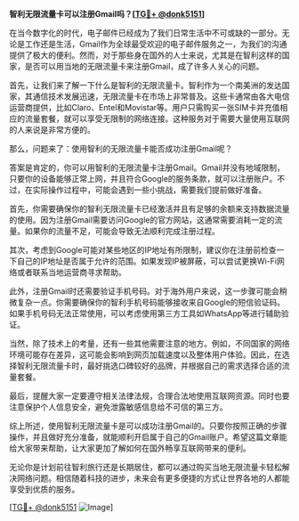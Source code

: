 **智利无限流量卡可以注册Gmail吗？[[TG💪+ @donk5151](https://t.me/s/donk5151)]**

在当今数字化的时代，电子邮件已经成为了我们日常生活中不可或缺的一部分。无论是工作还是生活，Gmail作为全球最受欢迎的电子邮件服务之一，为我们的沟通提供了极大的便利。然而，对于那些身在国外的人士来说，尤其是在智利这样的国家，是否可以用当地的无限流量卡来注册Gmail，成了许多人关心的问题。

首先，让我们来了解一下什么是智利的无限流量卡。智利作为一个南美洲的发达国家，其通信技术发展迅速，无限流量卡在市场上非常普及。这些卡通常由各大电信运营商提供，比如Claro、Entel和Movistar等。用户只需购买一张SIM卡并充值相应的流量套餐，就可以享受无限制的网络连接。这种服务对于需要大量使用互联网的人来说是非常方便的。

那么，问题来了：使用智利的无限流量卡能否成功注册Gmail呢？

答案是肯定的，你可以用智利的无限流量卡注册Gmail。Gmail并没有地域限制，只要你的设备能够正常上网，并且符合Google的服务条款，就可以注册账户。不过，在实际操作过程中，可能会遇到一些小挑战，需要我们提前做好准备。

首先，你需要确保你的智利无限流量卡已经激活并且有足够的余额来支持数据流量的使用。因为注册Gmail需要访问Google的官方网站，这通常需要消耗一定的流量。如果你的流量不足，可能会导致无法顺利完成注册过程。

其次，考虑到Google可能对某些地区的IP地址有所限制，建议你在注册前检查一下自己的IP地址是否属于允许的范围。如果发现IP被屏蔽，可以尝试更换Wi-Fi网络或者联系当地运营商寻求帮助。

此外，注册Gmail时还需要验证手机号码。对于海外用户来说，这一步骤可能会稍微复杂一点。你需要确保你的智利手机号码能够接收来自Google的短信验证码。如果手机号码无法正常使用，可以考虑使用第三方工具如WhatsApp等进行辅助验证。

当然，除了技术上的考量，还有一些其他需要注意的地方。例如，不同国家的网络环境可能存在差异，这可能会影响到网页加载速度以及整体用户体验。因此，在选择智利无限流量卡时，最好挑选口碑较好的品牌，并根据自己的需求选择合适的流量套餐。

最后，提醒大家一定要遵守相关法律法规，合理合法地使用互联网资源。同时也要注意保护个人信息安全，避免泄露敏感信息给不可信的第三方。

综上所述，使用智利无限流量卡是可以成功注册Gmail的。只要你按照正确的步骤操作，并且做好充分准备，就能顺利开启属于自己的Gmail账户。希望这篇文章能给大家带来帮助，让大家更加了解如何在国外畅享互联网带来的便利。

无论你是计划前往智利旅行还是长期居住，都可以通过购买当地无限流量卡轻松解决网络问题。相信随着科技的进步，未来会有更多便捷的方式让世界各地的人都能享受到优质的服务。

[[TG💪+ @donk5151](https://t.me/s/donk5151) ![Image](https://i.postimg.cc/rwNCRYN7/Snipaste-2025-04-30-17-27-05.png)]